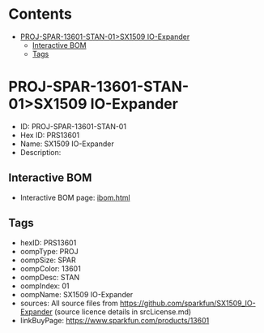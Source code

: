 



Contents
========

* [PROJ-SPAR-13601-STAN-01>SX1509 IO-Expander](#proj-spar-13601-stan-01sx1509-io-expander)
	* [Interactive BOM](#interactive-bom)
	* [Tags](#tags)

# PROJ-SPAR-13601-STAN-01>SX1509 IO-Expander

- ID: PROJ-SPAR-13601-STAN-01
- Hex ID: PRS13601
- Name: SX1509 IO-Expander
- Description: 

## Interactive BOM

- Interactive BOM page: [ibom.html](kicad/bom/ibom.html)

## Tags

- hexID: PRS13601
- oompType: PROJ
- oompSize: SPAR
- oompColor: 13601
- oompDesc: STAN
- oompIndex: 01
- oompName: SX1509 IO-Expander
- sources: All source files from https://github.com/sparkfun/SX1509_IO-Expander (source licence details in srcLicense.md)
- linkBuyPage: https://www.sparkfun.com/products/13601
